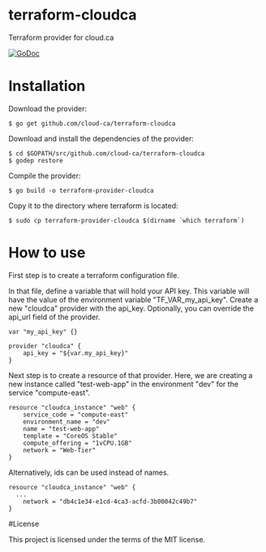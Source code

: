 # terraform-cloudca

Terraform provider for cloud.ca

[![GoDoc](https://godoc.org/github.com/cloud-ca/go-cloudca?status.svg)](https://godoc.org/github.com/cloud-ca/go-cloudca)

# Installation
Download the provider:
```
$ go get github.com/cloud-ca/terraform-cloudca
```
Download and install the dependencies of the provider:
```
$ cd $GOPATH/src/github.com/cloud-ca/terraform-cloudca
$ godep restore
```
Compile the provider:
```
$ go build -o terraform-provider-cloudca
```
Copy it to the directory where terraform is located:
```
$ sudo cp terraform-provider-cloudca $(dirname `which terraform`)
```
# How to use

First step is to create a terraform configuration file.

In that file, define a variable that will hold your API key. This variable will have the value of the environment variable "TF_VAR_my_api_key". Create a new "cloudca" provider with the api_key. Optionally, you can override the api_url field of the provider.
```
var "my_api_key" {}

provider "cloudca" {
	api_key = "${var.my_api_key}"
}
```

Next step is to create a resource of that provider. 
Here, we are creating a new instance called "test-web-app" in the environment "dev" for the service "compute-east". 
```
resource "cloudca_instance" "web" {
	service_code = "compute-east"
	environment_name = "dev"
	name = "test-web-app"
	template = "CoreOS Stable"
	compute_offering = "1vCPU.1GB"
	network = "Web-Tier"
}
```

Alternatively, ids can be used instead of names.
```
resource "cloudca_instance" "web" {
  ...
	network = "db4c1e34-e1cd-4ca3-acfd-3b00042c49b7"
}
```

#License

This project is licensed under the terms of the MIT license.
